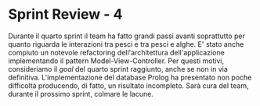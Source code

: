 # Sprint Review - 4
Durante il quarto sprint il team ha fatto grandi passi avanti soprattutto per quanto riguarda le interazioni tra pesci e tra pesci e alghe. E' stato anche compiuto un notevole refactoring dell'architettura dell'applicazione implementando il pattern Model-View-Controller. Per questi motivi, consideriamo il *goal* del quarto sprint raggiunto, anche se non in via definitiva. L'implementazione del database Prolog ha presentato non poche difficoltà producendo, di fatto, un risultato incompleto. Sarà cura del team, durante il prossimo sprint, colmare le lacune.
